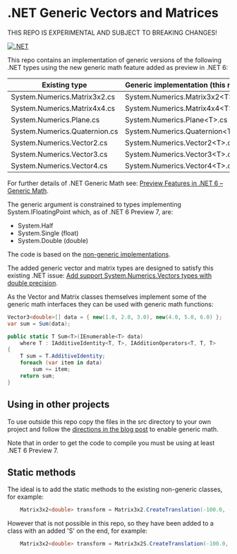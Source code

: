 # .NET Generic Vectors and Matrices 

THIS REPO IS EXPERIMENTAL AND SUBJECT TO BREAKING CHANGES!

[![.NET](https://github.com/sparkie108/generic-vectors-matrices/actions/workflows/tests.yml/badge.svg)](https://github.com/sparkie108/generic-vectors-matrices/actions/workflows/tests.yml)

This repo contains an implementation of generic versions of the following .NET types using the new generic math feature added as preview in .NET 6:

| Existing type | Generic implementation (this repo) |
|---------------------------------|---------------------------------|
System.Numerics.Matrix3x2.cs | System.Numerics.Matrix3x2\<T\>.cs
System.Numerics.Matrix4x4.cs | System.Numerics.Matrix4x4\<T\>.cs
System.Numerics.Plane.cs | System.Numerics.Plane\<T\>.cs
System.Numerics.Quaternion.cs | System.Numerics.Quaternion\<T\>.cs
System.Numerics.Vector2.cs | System.Numerics.Vector2\<T\>.cs
System.Numerics.Vector3.cs | System.Numerics.Vector3\<T\>.cs
System.Numerics.Vector4.cs | System.Numerics.Vector4\<T\>.cs

For further details of .NET Generic Math see:
[Preview Features in .NET 6 – Generic Math](https://devblogs.microsoft.com/dotnet/preview-features-in-net-6-generic-math/).

The generic argument is constrained to types implementing System.IFloatingPoint<T> which, as of .NET 6 Preview 7, are:
* System.Half
* System.Single (float)
* System.Double (double)

The code is based on the [non-generic implementations](https://github.com/dotnet/runtime/tree/main/src/libraries/System.Private.CoreLib/src/System/Numerics).

The added generic vector and matrix types are designed to satisfy this existing .NET issue:
[Add support System.Numerics.Vectors types with double precision](https://github.com/dotnet/runtime/issues/24168).

As the Vector and Matrix classes themselves implement some of the generic math interfaces they can be used with generic math functions:
```c#
Vector3<double>[] data = { new(1.0, 2.0, 3.0), new(4.0, 5.0, 6.0) };
var sum = Sum(data);

public static T Sum<T>(IEnumerable<T> data)
    where T : IAdditiveIdentity<T, T>, IAdditionOperators<T, T, T>
{
    T sum = T.AdditiveIdentity;
    foreach (var item in data)
        sum += item;
    return sum;
} 
```
## Using in other projects
    
To use outside this repo copy the files in the src directory to your own project and follow the [directions in the blog post](https://devblogs.microsoft.com/dotnet/preview-features-in-net-6-generic-math/#trying-out-the-features) to enable generic math.
    
Note that in order to get the code to compile you must be using at least .NET 6 Preview 7.
    
## Static methods
    
The ideal is to add the static methods to the existing non-generic classes, for example:
```c#
    Matrix3x2<double> transform = Matrix3x2.CreateTranslation(-100.0, -100.0);
```
 However that is not possible in this repo, so they have been added to a class with an added 'S' on the end, for example:
```c#
    Matrix3x2<double> transform = Matrix3x2S.CreateTranslation(-100.0, -100.0);  
``` 
